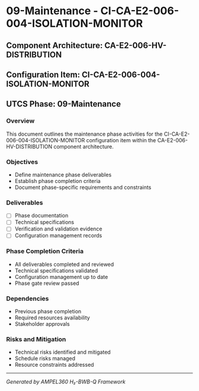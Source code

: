 # 09-Maintenance - CI-CA-E2-006-004-ISOLATION-MONITOR

## Component Architecture: CA-E2-006-HV-DISTRIBUTION
## Configuration Item: CI-CA-E2-006-004-ISOLATION-MONITOR
## UTCS Phase: 09-Maintenance

### Overview
This document outlines the maintenance phase activities for the CI-CA-E2-006-004-ISOLATION-MONITOR configuration item within the CA-E2-006-HV-DISTRIBUTION component architecture.

### Objectives
- Define maintenance phase deliverables
- Establish phase completion criteria
- Document phase-specific requirements and constraints

### Deliverables
- [ ] Phase documentation
- [ ] Technical specifications
- [ ] Verification and validation evidence
- [ ] Configuration management records

### Phase Completion Criteria
- All deliverables completed and reviewed
- Technical specifications validated
- Configuration management up to date
- Phase gate review passed

### Dependencies
- Previous phase completion
- Required resources availability
- Stakeholder approvals

### Risks and Mitigation
- Technical risks identified and mitigated
- Schedule risks managed
- Resource constraints addressed

---
*Generated by AMPEL360 H₂-BWB-Q Framework*
